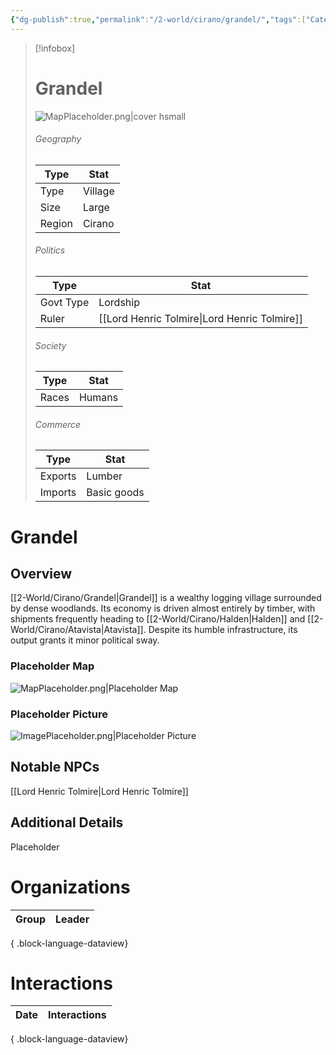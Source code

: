 ```yaml
---
{"dg-publish":true,"permalink":"/2-world/cirano/grandel/","tags":["Category/Settlement"]}
---
```


> [!infobox]
> # Grandel
> ![MapPlaceholder.png|cover hsmall](/img/user/z_Assets/Placeholder%20Images/MapPlaceholder.png)
> ###### Geography
> Type |  Stat |
> ---|---|
> Type | Village |
> Size | Large |
> Region | Cirano |
> ###### Politics
> Type |  Stat |
> ---|---|
> Govt Type | Lordship |
> Ruler | [[Lord Henric Tolmire\|Lord Henric Tolmire]]|
> ###### Society
> Type |  Stat |
> ---|---|
> Races | Humans|
> ###### Commerce
> Type |  Stat |
> ---|---|
> Exports | Lumber |
> Imports | Basic goods |

# Grandel
## Overview
[[2-World/Cirano/Grandel\|Grandel]] is a wealthy logging village surrounded by dense woodlands. Its economy is driven almost entirely by timber, with shipments frequently heading to [[2-World/Cirano/Halden\|Halden]] and [[2-World/Cirano/Atavista\|Atavista]]. Despite its humble infrastructure, its output grants it minor political sway.

### Placeholder Map
![MapPlaceholder.png|Placeholder Map](/img/user/z_Assets/Placeholder%20Images/MapPlaceholder.png)

### Placeholder Picture
![ImagePlaceholder.png|Placeholder Picture](/img/user/z_Assets/Placeholder%20Images/ImagePlaceholder.png)

## Notable NPCs
[[Lord Henric Tolmire\|Lord Henric Tolmire]]

## Additional Details
Placeholder

# Organizations
| Group | Leader |
| ----- | ------ |

{ .block-language-dataview}

# Interactions

| Date | Interactions |
| ---- | ------------ |

{ .block-language-dataview}